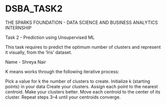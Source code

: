 # DSBA_TASK2
THE SPARKS FOUNDATION - DATA SCIENCE AND BUSINESS ANALYTICS INTERNSHIP

Task 2 - Prediction using Unsupervised ML

This task requires to predict the optimum number of clusters and represent it visually, from the ‘Iris’ dataset.

Name - Shreya Nair

K means works through the following iterative process:

 Pick a value for k the number of clusters to create.
 Initialize k (starting points) in your data
 Create your clusters. Assign each point to the nearest centroid.
 Make your clusters better. Move each centroid to the center of its cluster.
 Repeat steps 3–4 until your centroids converge.
